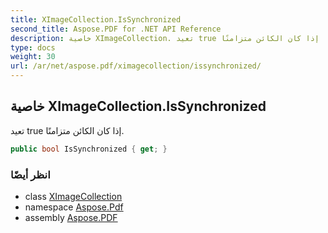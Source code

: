 ```yaml
---
title: XImageCollection.IsSynchronized
second_title: Aspose.PDF for .NET API Reference
description: خاصية XImageCollection. تعيد true إذا كان الكائن متزامنًا
type: docs
weight: 30
url: /ar/net/aspose.pdf/ximagecollection/issynchronized/
---
```

## خاصية XImageCollection.IsSynchronized

تعيد true إذا كان الكائن متزامنًا.

```csharp
public bool IsSynchronized { get; }
```

### انظر أيضًا

* class [XImageCollection](../)
* namespace [Aspose.Pdf](../../../aspose.pdf/)
* assembly [Aspose.PDF](../../../)